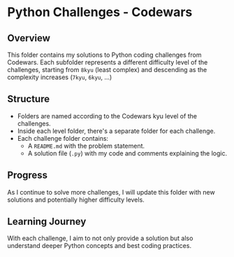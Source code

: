 # Python Challenges - Codewars

## Overview
This folder contains my solutions to Python coding challenges from Codewars. Each subfolder represents a different difficulty level of the challenges, starting from `8kyu` (least complex) and descending as the complexity increases (`7kyu`, `6kyu`, ...)

## Structure
- Folders are named according to the Codewars kyu level of the challenges.
- Inside each level folder, there's a separate folder for each challenge.
- Each challenge folder contains:
  - A `README.md` with the problem statement.
  - A solution file (`.py`) with my code and comments explaining the logic.

## Progress
As I continue to solve more challenges, I will update this folder with new solutions and potentially higher difficulty levels.

## Learning Journey
With each challenge, I aim to not only provide a solution but also understand deeper Python concepts and best coding practices.